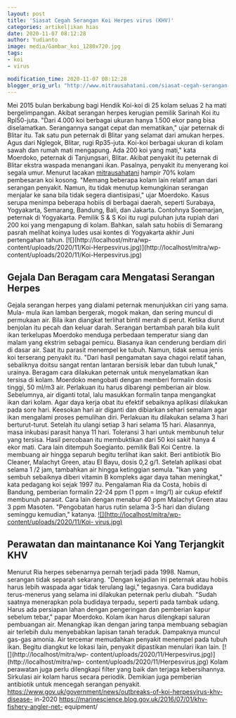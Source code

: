 ```yaml
---
layout: post
title: 'Siasat Cegah Serangan Koi Herpes virus (KHV)'
categories: artikel|ikan hias
date: 2020-11-07 08:12:28
author: Yudianto
image: media/Gambar_koi_1280x720.jpg
tags:
- koi
- virus

modification_time: 2020-11-07 08:12:28
blogger_orig_url: "http://www.mitrausahatani.com/siasat-cegah-serangan-koi-herpesvirus.html"
---
```


Mei 2015 bulan berkabung bagi Hendik Koi-koi di 25 kolam seluas 2 ha mati
bergelimpangan. Akibat serangan herpes kerugian pemilik Sarinah Koi itu
Rpl50-juta. "Dari 4.000 koi berbagai ukuran hanya 1.500 ekor pang bisa
diselamatkan. Serangannya sangat cepat dan mematikan," ujar peternak di Blitar
itu. Tak satu pun peternak di Blitar yang selamat dari amukan herpes. Agus
dari Nglegok, Blitar, rugi Rp35-juta. Koi-koi berbagai ukuran di kolam sawah
dan rumah mati mengapung. Ada 200 koi yang mati," kata Moerdoko, peternak di
Tanjungsari, Blitar. Akibat penyakit itu peternak di Blitar ekstra waspada
menangani ikan. Pasalnya, penyakit itu menyerang koi segala umur. Menurut
lacakan [mitrausahatani](https://www.mitrausahatani.com) hampir 70% kolam pembesaran
koi kosong. "Memang beberapa kolam lain relatif aman dari serangan penyakit.
Namun, itu tidak menutup kemungkinan serangan menjalar ke sana bila tidak
segera diantisipasi," ujar Moerdoko. Kasus serupa menimpa beberapa hobiis di
berbagai daerah, seperti Surabaya, Yogyakarta, Semarang, Bandung, Bali, dan
Jakarta. Contohnya Soemarjan, peternak di Yogyakarta. Pemilik S & S Koi itu
rugi puluhan juta rupiah dari 200 koi yang mengapung di kolam. Bahkan, salah
satu hobiis di Semarang pasrah melihat koinya ludes usai kontes di Yogyakarta
akhir Juni pertengahan tahun. [![](http://localhost/mitra/wp-
content/uploads/2020/11/Koi-Herpesvirus.jpg)](http://localhost/mitra/wp-
content/uploads/2020/11/Koi-Herpesvirus.jpg)

## Gejala Dan Beragam cara Mengatasi Serangan Herpes

Gejala serangan herpes yang dialami peternak menunjukkan ciri yang sama. Mula-
mula ikan lamban bergerak, mogok makan, dan sering muncul di permukaan air.
Bila ikan diangkat terlihat bintil merah di perut. Ketika diurut benjolan itu
pecah dan keluar darah. Serangan bertambah parah bila kulit ikan terkelupas
Moerdoko menduga perbedaan temperatur siang dan malam yang ekstrim sebagai
pemicu. Biasanya ikan cenderung berdiam diri di dasar air. Saat itu parasit
menempel ke tubuh. Namun, tidak semua jenis koi terserang penyakit itu. "Dari
hasil pengamatan saya chagoi relatif tahan, sebaliknya doitsu sangat rentan
lantaran bersisik lebar dan tubuh lunak," urainya. Beragam cara dilakukan
peternak untuk menyelamatkan ikan tersisa di kolam. Moerdoko mengobati dengan
memberi formalin dosis tinggi, 50 ml/m3 air. Perlakuan itu harus dibarengi
pemberian air blow. Sebelumnya, air diganti total, lalu masukkan formalin
tanpa mengangkat ikan dari kolam. Agar daya kerja obat itu efektif sebaiknya
aplikasi dilakukan pada sore hari. Keesokan hari air diganti dan dibiarkan
sehari semalam agar ikan mengalami proses pemulihan diri. Perlakuan itu
dilakukan selama 3 hari berturut-turut. Setelah itu ulangi setiap 3 hari
selama 15 hari. Alasannya, masa inkubasi parasit hanya 11 hari. Toleransi 3
hari untuk membunuh telur yang tersisa. Hasil percobaan itu membuktikan dari
50 koi sakit hanya 4 ekor mati. Cara lain ditempuh Soegianto. pemilik Bali Koi
Centre. Ia membuang air hingga separuh begitu terlihat ikan sakit. Beri
antibiotik Bio Cleaner, Malachyt Green, atau El Bayu, dosis 0,2 g/1. Setelah
aplikasi obat selama 1 /2 jam, tambahkan air hingga ketinggian semula. "Ikan
yang sembuh sebaiknya diberi vitamin B kompleks agar daya tahan meningkat,"
kata pedagang koi sejak 1997 itu. Pengalaman Ria da Costa, hobiis di Bandung,
pemberian formalin 22-24 ppm (1 ppm = lmg/1) air cukup efektif membunuh
parasit. Cara lain dengan menabur 40 ppm Malachyt Green atau 3 ppm Masoten.
"Pengobatan harus rutin selama 3-5 hari dan diulang seminggu kemudian,"
katanya. [![](http://localhost/mitra/wp-content/uploads/2020/11/Koi-
virus.jpg)](http://localhost/mitra/wp-content/uploads/2020/11/Koi-virus.jpg)

## Perawatan dan maintanance Koi Yang Terjangkit KHV

Menurut Ria herpes sebenarnya pernah terjadi pada 1998. Namun, serangan tidak
separah sekarang. "Dengan kejadian ini peternak atau hobiis harus lebih
waspada agar tidak terulang lagi," tegasnya. Cara budidaya terus-menerus yang
selama ini dilakukan peternak perlu diubah. "Sudah saatnya menerapkan pola
budidaya terpadu, seperti pada tambak udang. Harus ada persiapan lahan dengan
pengeringan dan pemberian kapur sebelum tebar," papar Moerdoko. Kolam ikan
harus dilengkapi saluran pembuangan air. Menangkap ikan dengan jaring tanpa
membuang sebagian air terlebih dulu menyebabkan lapisan tanah teraduk.
Dampaknya muncul gas-gas amonia. Air tercemar memudahkan penyakit menempel
pada tubuh ikan. Begitu diangkut ke lokasi lain, penyakit dipastikan menulari
ikan lain. [![](http://localhost/mitra/wp-
content/uploads/2020/11/Herpesvirus.jpg)](http://localhost/mitra/wp-
content/uploads/2020/11/Herpesvirus.jpg) Kolam perawatan juga perlu dilengkapi
filter yang baik dan terjaga kebersihannya. Sirkulasi air kolam harus secara
periodik. Demikian juga pemberian antibiotik untuk mencegah serangan penyakit.
https://www.gov.uk/government/news/outbreaks-of-koi-herpesvirus-khv-disease-
in-2020 https://marinescience.blog.gov.uk/2016/07/01/khv-fishery-angler-net-
equipment/


